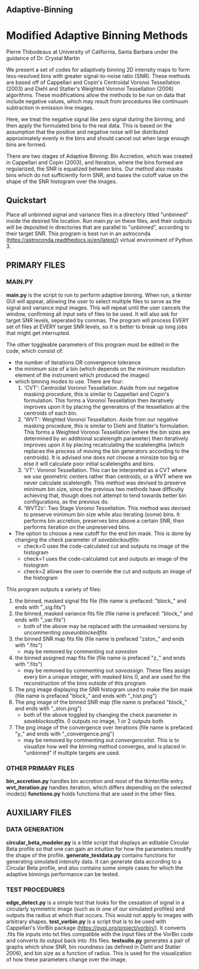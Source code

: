 ## Adaptive-Binning
# Modified Adaptive Binning Methods
Pierre Thibodeaux at University of California, Santa Barbara
under the guidance of Dr. Crystal Martin

We present a set of codes for adaptively binning 2D intensity maps to form less-resolved bins with greater signal-to-noise ratio (SNR). These methods are based off of Cappellari and Copin's Centroidal Voronoi Tessellation (2003) and Diehl and Statler's Weighted Voronoi Tessellation (2006) algorithms. These modifications allow the methods to be run on data that include negative values, which may result from procedures like continuum subtraction in emission line images.

Here, we treat the negative signal like zero signal during the binning, and then apply the formulated bins to the real data. This is based on the assumption that the positive and negative noise will be distributed approximately evenly in the bins and should cancel out when large enough bins are formed.

There are two stages of Adaptive Binning: Bin Accretion, which was created in Cappellari and Copin (2003), and Iteration, where the bins formed are regularized, the SNR is equalized between bins. Our method also masks bins which do not sufficiently form SNR, and bases the cutoff value on the shape of the SNR histogram over the images.

## Quickstart
Place all unbinned signal and variance files in a directory titled "unbinned" inside the desired file location. Run main.py on these files, and their outputs will be deposited in directories that are parallel to "unbinned", according to their target SNR. This program is best run in an astroconda (https://astroconda.readthedocs.io/en/latest/) virtual environment of Python 3.


## PRIMARY FILES

### MAIN.PY
**main.py** is the script to run to perform adaptive binning. When run, a tkinter GUI will appear, allowing the user to select multiple files to serve as the signal and variance input images. This will repeat until the user cancels the window, confirming all input sets of files to be used. It will also ask for target SNR levels, seperated by commas. The program will process EVERY set of files at EVERY target SNR levels, so it is better to break up long jobs that might get interrupted.

The other toggleable parameters of this program must be edited in the code, which consist of:
- the number of iterations OR convergence tolerance
- the minimum size of a bin (which depends on the minimum resolution element of the instrument which produced the images)
- which binning modes to use. There are four:
    1. 'CVT': Centroidal Voronoi Tessellation. Aside from our negative masking procedure, this is similar to Cappellari and Copin's formulation. This forms a Voronoi Tessellation then iteratively improves upon it by placing the generators of the tessellation at the centroids of each bin.
    2. 'WVT': Weighted Voronoi Tessellation. Aside from our negative masking procedure, this is similar to Diehl and Statler's formulation. This forms a Weighted Voronoi Tessellation (where the bin sizes are determined by an additional scalelength parameter) then iteratively improves upon it by placing recalculating the scalelengths (which replaces the process of moving the bin generators according to the centroids). It is advised one does not choose a minsize too big or else it will calculate poor initial scalelengths and bins.
    3. 'VT': Voronoi Tessellation. This can be interpreted as a CVT where we use geometric centers rather than centroids, or a WVT where we never calculate scalelength. This method was devised to preserve minimum bin size, since the previous two methods have difficulty achieving that, though does not attempt to tend towards better bin configurations, as the previous do. 
    4. 'WVT2s': Two Stage Voronoi Tessellation. This method was devised to preserve minimum bin size while also iterating (some) bins. It performs bin accretion, preserves bins above a certain SNR, then performs iteration on the unpreserved bins.
- The option to choose a new cutoff for the end bin mask. This is done by changing the check parameter of *saveblockoutfits*:
    - check=0 uses the code-calculated cut and outputs no image of the histogram
    - check=1 uses the code-calculated cut and outputs an image of the histogram
    - check=2 allows the user to override the cut and outputs an image of the histogram

This program outputs a variety of files:
1. the binned, masked signal fits file (file name is prefaced: "block_" and ends with "_sig.fits")
2. the binned, masked variance fits file (file name is prefaced: "block_" and ends with "_var.fits")
    - both of the above may be replaced with the unmasked versions by uncommenting *saveunblockedfits*
3. the binned SNR map fits file (file name is prefaced "zston_" and ends with ".fits")
    - may be removed by commenting out *saveston*
4. the binned assigned map fits file (file name is prefaced "z_" and ends with ".fits")
    - may be removed by commenting out *saveassign*. These files assign every bin a unique integer, with masked bins 0, and are used for the reconstruction of the bins outside of this program
5. The png image displaying the SNR histogram used to make the bin mask (file name is prefaced "block_" and ends with "_hist.png")
6. The png image of the binned SNR map (file name is prefaced "block_" and ends with "_ston.png")
    - both of the above toggled by changing the check parameter in *saveblockoutfits*. 0 outputs no image, 1 or 2 outputs both
7. The png image of the convergence over iterations (file name is prefaced "y_" and ends with "_convergence.png")
    - may be removed by commenting out *convergencelist*. This is to visualize how well the binning method converges, and is placed in "unbinned" if multiple targets are used.

### OTHER PRIMARY FILES
**bin_accretion.py** handles bin accretion and most of the tkinter/file entry.
**wvt_iteration.py** handles iteration, which differs depending on the selected mode(s)
**functions.py** holds functions that are used in the other files.

## AUXILIARY FILES
### DATA GENERATION
**circular_beta_modeler.py** is a little script that displays an editable Circular Beta profile so that one can gain an intuition for how the parameters modify the shape of the profile.
**generate_testdata.py** contains functions for generating simulated intensity data. It can generate data according to a Circular Beta profile, and also contains some simple cases for which the adaptive binnings performance can be tested.

### TEST PROCEDURES
**edge_detect.py** is a simple test that looks for the cessation of signal in a circularly symmetric image (such as in one of our simulated profiles) and outputs the radius at which that occurs. This would not apply to images with arbitrary shapes.
**test_vorbin.py** is a script that is to be used with Cappellari's VorBin package (https://pypi.org/project/vorbin/). It converts .fits file inputs into txt files compatible with the input files of the VorBin code and converts its output back into .fits files.
**testsuite.py** generates a pair of graphs which show SNR, bin roundness (as defined in Diehl and Statler 2006), and bin size as a function of radius. This is used for the visualization of how these parameters change over the image.